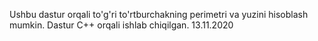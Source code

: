 Ushbu dastur orqali to'g'ri to'rtburchakning perimetri va yuzini hisoblash mumkin.
Dastur C++ orqali ishlab chiqilgan.
13.11.2020
